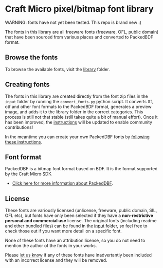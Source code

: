 # Craft Micro pixel/bitmap font library

WARNING: fonts have not yet been tested. This repo is brand new :)

The fonts in this library are all freeware fonts (freeware, OFL, public domain) that have been sourced from various places and converted to PackedBDF format.

## Browse the fonts

To browse the available fonts, visit the [library](/library/readme.md) folder.

## Creating fonts

The fonts in this library are created directly from the font zip files in the `input` folder by running the `convert_fonts.py` python script. It converts ttf, otf and other font formats to the PackedBDF format, generates a preview image, and adds it to the library folder in the correct categories. This process is still not that stable (still takes quite a bit of manual effort). Once it has been improved, the [instructions](convert_fonts.md) will be updated to enable community contributions! 

In the meantime you can create your own PackedDBF fonts by [following these instructions](https://github.com/projectitis/packedbdf).

## Font format

PackedDBF is a bitmap font format based on BDF. It is the format supported by the Craft Micro SDK.

- [Click here for more information about PackedDBF](https://github.com/projectitis/packedbdf).

## License

These fonts are variously licensed (unlicense, freeware, public domain, SIL, OFL etc), but fonts have only been selected if they have a __non-restrictive personal and commercial use__ license. The original fonts (including readme and other bundled files) can be found in the [input](/input) folder, so feel free to check those out if you want more detail on a specific font.

None of these fonts have an attribution license, so you do not need to mention the author of the fonts in your works.

Please [let us know](https://github.com/craftmicro/craftmicro-fonts/issues) if any of these fonts have inadvertantly been included with an incorrect license and they will be removed.
